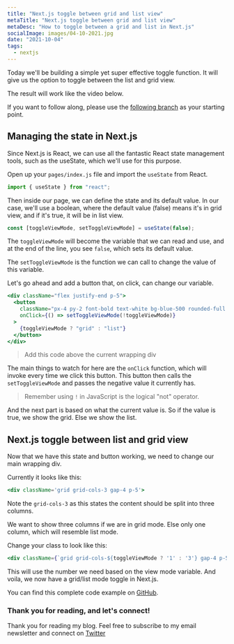 ```yaml
---
title: "Next.js toggle between grid and list view"
metaTitle: "Next.js toggle between grid and list view"
metaDesc: "How to toggle between a grid and list in Next.js"
socialImage: images/04-10-2021.jpg
date: "2021-10-04"
tags:
  - nextjs
---
```


Today we'll be building a simple yet super effective toggle function.
It will give us the option to toggle between the list and grid view.

The result will work like the video below.

<!-- ![Next.js toggle between grid and list view](https://cdn.hashnode.com/res/hashnode/image/upload/v1632638811731/wTlld_S4d.gif) -->

If you want to follow along, please use the [following branch](https://github.com/rebelchris/next-tailwind/tree/active-link) as your starting point.

## Managing the state in Next.js

Since Next.js is React, we can use all the fantastic React state management tools, such as the useState, which we'll use for this purpose.

Open up your `pages/index.js` file and import the `useState` from React.

```js
import { useState } from "react";
```

Then inside our page, we can define the state and its default value.
In our case, we'll use a boolean, where the default value (false) means it's in grid view, and if it's true, it will be in list view.

```js
const [toggleViewMode, setToggleViewMode] = useState(false);
```

The `toggleViewMode` will become the variable that we can read and use, and at the end of the line, you see `false`, which sets its default value.

The `setToggleViewMode` is the function we can call to change the value of this variable.

Let's go ahead and add a button that, on click, can change our variable.

```jsx
<div className="flex justify-end p-5">
  <button
    className="px-4 py-2 font-bold text-white bg-blue-500 rounded-full hover:bg-blue-700"
    onClick={() => setToggleViewMode(!toggleViewMode)}
  >
    {toggleViewMode ? "grid" : "list"}
  </button>
</div>
```

> Add this code above the current wrapping div

The main things to watch for here are the `onClick` function, which will invoke every time we click this button. This button then calls the `setToggleViewMode` and passes the negative value it currently has.

> Remember using `!` in JavaScript is the logical "not" operator.

And the next part is based on what the current value is.
So if the value is true, we show the grid. Else we show the list.

## Next.js toggle between list and grid view

Now that we have this state and button working, we need to change our main wrapping div.

Currently it looks like this:

```jsx
<div className='grid grid-cols-3 gap-4 p-5'>
```

Note the `grid-cols-3` as this states the content should be split into three columns.

We want to show three columns if we are in grid mode. Else only one column, which will resemble list mode.

Change your class to look like this:

```jsx
<div className={`grid grid-cols-${toggleViewMode ? '1' : '3'} gap-4 p-5`}>
```

This will use the number we need based on the view mode variable.
And voila, we now have a grid/list mode toggle in Next.js.

You can find this complete code example on [GitHub](https://github.com/rebelchris/next-tailwind/tree/grid-list-mode).

### Thank you for reading, and let's connect!

Thank you for reading my blog. Feel free to subscribe to my email newsletter and connect on [Twitter](https://twitter.com/eozef_)
